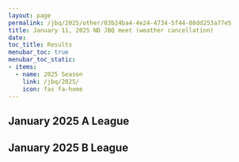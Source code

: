 ```yaml
---
layout: page
permalink: /jbq/2025/other/03b24ba4-4e24-4734-5f44-08dd253a77e5
title: January 11, 2025 ND JBQ meet (weather cancellation)
date: 
toc_title: Results
menubar_toc: true
menubar_toc_static:
- items:
  - name: 2025 Season
    link: /jbq/2025/
    icon: fas fa-home
---
```



## January 2025 A League

## January 2025 B League

